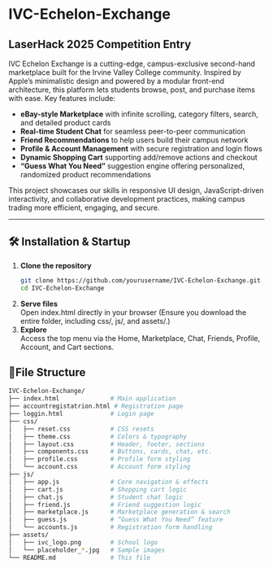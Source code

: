# IVC-Echelon-Exchange
## LaserHack 2025 Competition Entry

IVC Echelon Exchange is a cutting-edge, campus-exclusive second-hand marketplace built for the Irvine Valley College community. Inspired by Apple’s minimalistic design and powered by a modular front-end architecture, this platform lets students browse, post, and purchase items with ease. Key features include:

- **eBay-style Marketplace** with infinite scrolling, category filters, search, and detailed product cards  
- **Real-time Student Chat** for seamless peer-to-peer communication  
- **Friend Recommendations** to help users build their campus network  
- **Profile & Account Management** with secure registration and login flows  
- **Dynamic Shopping Cart** supporting add/remove actions and checkout  
- **“Guess What You Need”** suggestion engine offering personalized, randomized product recommendations  

This project showcases our skills in responsive UI design, JavaScript-driven interactivity, and collaborative development practices, making campus trading more efficient, engaging, and secure.  

---

## 🛠 Installation & Startup

1. **Clone the repository**  
   ```bash
   git clone https://github.com/yourusername/IVC-Echelon-Exchange.git
   cd IVC-Echelon-Exchange  
2. **Serve files**  
   Open index.html directly in your browser
   (Ensure you download the entire folder, including css/, js/, and assets/.)
4. **Explore**  
   Access the top menu via the Home, Marketplace, Chat, Friends, Profile, Account, and Cart sections.

## 📂File Structure
```bash
IVC-Echelon-Exchange/
├── index.html              # Main application
├── accountregistatrion.html # Registration page
├── loggin.html             # Login page
├── css/
│   ├── reset.css           # CSS resets
│   ├── theme.css           # Colors & typography
│   ├── layout.css          # Header, footer, sections
│   ├── components.css      # Buttons, cards, chat, etc.
│   ├── profile.css         # Profile form styling
│   └── account.css         # Account form styling
├── js/
│   ├── app.js              # Core navigation & effects
│   ├── cart.js             # Shopping cart logic
│   ├── chat.js             # Student chat logic
│   ├── friend.js           # Friend suggestion logic
│   ├── marketplace.js      # Marketplace generation & search
│   ├── guess.js            # “Guess What You Need” feature
│   └── accounts.js         # Registration form handling
├── assets/
│   ├── ivc_logo.png        # School logo
│   └── placeholder_*.jpg   # Sample images
└── README.md               # This file
